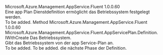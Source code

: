 <Type Name="IWithOperatingSystem" FullName="Microsoft.Azure.Management.AppService.Fluent.AppServicePlan.Definition.IWithOperatingSystem">
  <TypeSignature Language="C#" Value="public interface IWithOperatingSystem" />
  <TypeSignature Language="ILAsm" Value=".class public interface auto ansi abstract IWithOperatingSystem" />
  <TypeSignature Language="DocId" Value="T:Microsoft.Azure.Management.AppService.Fluent.AppServicePlan.Definition.IWithOperatingSystem" />
  <TypeSignature Language="VB.NET" Value="Public Interface IWithOperatingSystem" />
  <TypeSignature Language="F#" Value="type IWithOperatingSystem = interface" />
  <AssemblyInfo>
    <AssemblyName>Microsoft.Azure.Management.AppService.Fluent</AssemblyName>
    <AssemblyVersion>1.0.0.60</AssemblyVersion>
  </AssemblyInfo>
  <Interfaces />
  <Docs>
    <summary>
            Eine app Plan Dienstdefinition ermöglicht das Betriebssystem festgelegt werden.
            </summary>
    <remarks>To be added.</remarks>
  </Docs>
  <Members>
    <Member MemberName="WithOperatingSystem">
      <MemberSignature Language="C#" Value="public Microsoft.Azure.Management.AppService.Fluent.AppServicePlan.Definition.IWithCreate WithOperatingSystem (Microsoft.Azure.Management.AppService.Fluent.OperatingSystem operatingSystem);" />
      <MemberSignature Language="ILAsm" Value=".method public hidebysig newslot virtual instance class Microsoft.Azure.Management.AppService.Fluent.AppServicePlan.Definition.IWithCreate WithOperatingSystem(valuetype Microsoft.Azure.Management.AppService.Fluent.OperatingSystem operatingSystem) cil managed" />
      <MemberSignature Language="DocId" Value="M:Microsoft.Azure.Management.AppService.Fluent.AppServicePlan.Definition.IWithOperatingSystem.WithOperatingSystem(Microsoft.Azure.Management.AppService.Fluent.OperatingSystem)" />
      <MemberSignature Language="F#" Value="abstract member WithOperatingSystem : Microsoft.Azure.Management.AppService.Fluent.OperatingSystem -&gt; Microsoft.Azure.Management.AppService.Fluent.AppServicePlan.Definition.IWithCreate" Usage="iWithOperatingSystem.WithOperatingSystem operatingSystem" />
      <MemberType>Method</MemberType>
      <AssemblyInfo>
        <AssemblyName>Microsoft.Azure.Management.AppService.Fluent</AssemblyName>
        <AssemblyVersion>1.0.0.60</AssemblyVersion>
      </AssemblyInfo>
      <ReturnValue>
        <ReturnType>Microsoft.Azure.Management.AppService.Fluent.AppServicePlan.Definition.IWithCreate</ReturnType>
      </ReturnValue>
      <Parameters>
        <Parameter Name="operatingSystem" Type="Microsoft.Azure.Management.AppService.Fluent.OperatingSystem" />
      </Parameters>
      <Docs>
        <param name="operatingSystem">Das Betriebssystem.</param>
        <summary>
            Gibt das Betriebssystem von der app Service-Plan an.
            </summary>
        <returns>To be added.</returns>
        <remarks>To be added.</remarks>
        <return>die nächste Phase der Definition.</return>
      </Docs>
    </Member>
  </Members>
</Type>